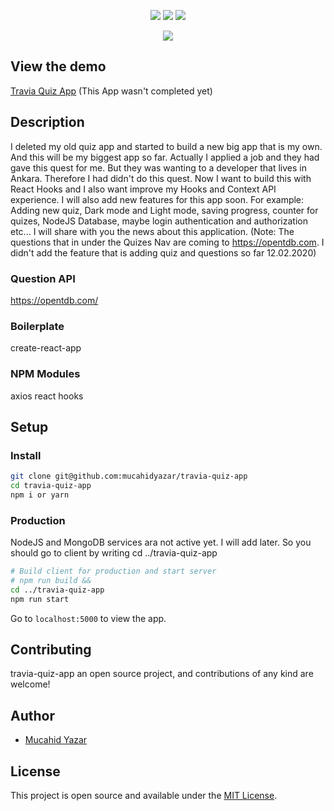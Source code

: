 <p align="center">
 <img src="https://img.shields.io/badge/License-MIT-blue.svg">
  <a href="#"><img src="https://img.shields.io/badge/all_contributors-1-orange.svg?style=flat-square)"></a>
   <a href="#"><img src="https://travis-ci.org/taniarascia/takenote.svg?branch=master"></a>
</p>

<div align="center">
<img src="./public/assets/gif/travia-quiz-app.gif">
</div>

## View the demo

<a href="https://travia-quiz-app.herokuapp.com">Travia Quiz App</a>
(This App wasn't completed yet)

## Description

I deleted my old quiz app and started to build a new big app that is my own. And this will be my biggest app so far. Actually I applied a job and they had gave this quest for me. But they was wanting to a developer that lives in Ankara. Therefore I had didn't do this quest. Now I want to build this with React Hooks and I also want improve my Hooks and Context API experience. I will also add new features for this app soon. For example: Adding new quiz, Dark mode and Light mode, saving progress, counter for quizes, NodeJS Database, maybe login authentication and authorization etc... I will share with you the news about this application. (Note: The questions that in under the Quizes Nav are coming to https://opentdb.com. I didn't add the feature that is adding quiz and questions so far 12.02.2020)

### Question API

https://opentdb.com/

### Boilerplate

create-react-app

### NPM Modules

axios
react
hooks

## Setup

### Install

```bash
git clone git@github.com:mucahidyazar/travia-quiz-app
cd travia-quiz-app
npm i or yarn
```

### Production

<!-- In production, the React app is built, and Express redirects all incoming requests to the `dist` directory on port `5000`. -->

NodeJS and MongoDB services ara not active yet. I will add later. So you should go to client by writing cd ../travia-quiz-app

```bash
# Build client for production and start server
# npm run build &&
cd ../travia-quiz-app
npm run start
```

Go to `localhost:5000` to view the app.

## Contributing

travia-quiz-app an open source project, and contributions of any kind are welcome!

## Author

- [Mucahid Yazar](https://github.com/mucahidyazar)

## License

This project is open source and available under the [MIT License](LICENSE).
